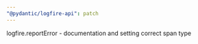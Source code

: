 ```yaml
---
"@pydantic/logfire-api": patch
---
```


logfire.reportError - documentation and setting correct span type
